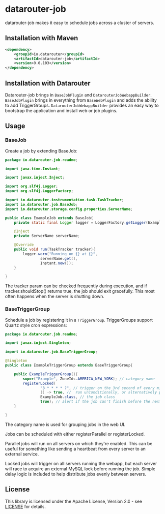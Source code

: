 # datarouter-job

datarouter-job makes it easy to schedule jobs across a cluster of servers.

## Installation with Maven

```xml
<dependency>
	<groupId>io.datarouter</groupId>
	<artifactId>datarouter-job</artifactId>
	<version>0.0.103</version>
</dependency>
```
## Installation with Datarouter

Datarouter-job brings in `BaseJobPlugin` and `DatarouterJobWebappBuilder`. `BaseJobPlugin` brings in everything 
from `BaseWebPlugin` and adds the ability to add TriggerGroups. `DatarouterJobWebappBuilder` provides an easy 
way to bootstrap the application and install web or job plugins. 

## Usage

### BaseJob

Create a job by extending BaseJob:

```java
package io.datarouter.job.readme;

import java.time.Instant;

import javax.inject.Inject;

import org.slf4j.Logger;
import org.slf4j.LoggerFactory;

import io.datarouter.instrumentation.task.TaskTracker;
import io.datarouter.job.BaseJob;
import io.datarouter.storage.config.properties.ServerName;

public class ExampleJob extends BaseJob{
	private static final Logger logger = LoggerFactory.getLogger(ExampleJob.class);

	@Inject
	private ServerName serverName;

	@Override
	public void run(TaskTracker tracker){
		logger.warn("Running on {} at {}",
				serverName.get(),
				Instant.now());
	}

}
```

The tracker param can be checked frequently during execution, and if tracker.shouldStop() returns true, the job should 
exit gracefully. This most often happens when the server is shutting down.

### BaseTriggerGroup

Schedule a job by registering it in a `TriggerGroup`. TriggerGroups support Quartz style cron expressions:

```java
package io.datarouter.job.readme;

import javax.inject.Singleton;

import io.datarouter.job.BaseTriggerGroup;

@Singleton
public class ExampleTriggerGroup extends BaseTriggerGroup{

	public ExampleTriggerGroup(){
		super("Example", ZoneIds.AMERICA_NEW_YORK); // category name
		registerLocked(
				"3 * * * * ?", // trigger on the 3rd second of every minute
				() -> true, //  run unconditionally, or alternatively pass a dynamic setting
				ExampleJob.class, // the job class
				true); // alert if the job can't finish before the next trigger
	}

}
```

The category name is used for grouping jobs in the web UI.

Jobs can be scheduled with either registerParallel or registerLocked.

Parallel jobs will run on all servers on which they're enabled. This can be useful for something like sending a 
heartbeat from every server to an external service.

Locked jobs will trigger on all servers running the webapp, but each server will race to acquire an external MySQL lock
before running the job. Simple delay logic is included to help distribute jobs evenly between servers.

## License

This library is licensed under the Apache License, Version 2.0 - see [LICENSE](../LICENSE) for details.
